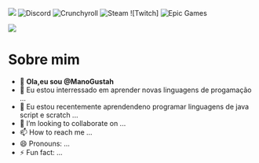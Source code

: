 <!---especial repositorio sobre o github --->
![](https://64.media.tumblr.com/ba0133d53401fb2939826d3e200dfc15/18a0513953268126-4b/s540x810/d999ccae335306fe9ddcc0e0cab5bb0dc06e026a.gif)
![Discord](https://img.shields.io/badge/Discord-%235865F2.svg?style=for-the-badge&logo=discord&logoColor=white)  ![Crunchyroll](https://img.shields.io/badge/Crunchyroll-F47521?style=for-the-badge&logo=crunchyroll&logoColor=white) ![Steam](https://img.shields.io/badge/steam-%23000000.svg?style=for-the-badge&logo=steam&logoColor=white) ![Twitch] ![Epic Games](https://img.shields.io/badge/epicgames-%23313131.svg?style=for-the-badge&logo=epicgames&logoColor=white)
<!---comentario,sere para esconder ou ocultar dados --->
![](https://64.media.tumblr.com/ab910ca35dcebddbf067c40b07ef2263/fa477392dba6bbe1-a7/s540x810/3eab3cdace0d2924b3f167ae2c77291afa388b87.gif)

# Sobre mim
- 👋 **Ola,eu sou @ManoGustah**
- 👀 Eu estou interressado em aprender novas linguagens de progamação ...
- 🌱 Eu estou recentemente aprendendeno programar linguagens de java script e scratch ...
- 💞️ I’m looking to collaborate on ...
- 📫 How to reach me ...
- 😄 Pronouns: ...
- ⚡ Fun fact: ...

<!---
ManoGustah/ManoGustah is a ✨ special ✨ repository because its `README.md` (this file) appears on your GitHub profile.
You can click the Preview link to take a look at your changes.
--->
